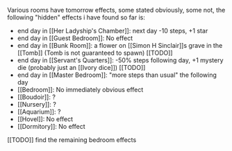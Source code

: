 Various rooms have tomorrow effects, some stated obviously, some not, the following "hidden" effects i have found so far is:
- end day in [[Her Ladyship's Chamber]]: next day -10 steps, +1 star
- end day in [[Guest Bedroom]]: No effect
- end day in [[Bunk Room]]: a flower on [[Simon H Sinclair]]s grave in the [[Tomb]] (Tomb is not guaranteed to spawn) [[TODO]]
- end day in [[Servant's Quarters]]: -50% steps following day, +1 mystery die (probably just an [[Ivory dice]]) [[TODO]]
- end day in [[Master Bedroom]]: "more steps than usual" the following day
- [[Bedroom]]: No immediately obvious effect
- [[Boudoir]]: ?
- [[Nursery]]: ?
- [[Aquarium]]: ?
- [[Hovel]]: No effect
- [[Dormitory]]: No effect

[[TODO]] find the remaining bedroom effects